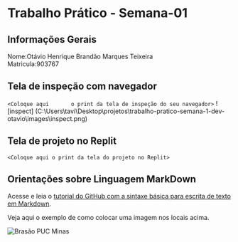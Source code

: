 # Trabalho Prático - Semana-01

## Informações Gerais

Nome:Otávio Henrique Brandão Marques Teixeira <br>
Matricula:903767

## Tela de inspeção com navegador

`<Coloque aqui       o print da tela de inspeção do seu navegador>`
![inspect] (C:\Users\tavi\Desktop\projetos\trabalho-pratico-semana-1-dev-otavio\images\inspect.png)
## Tela de projeto no Replit

`<Coloque aqui o print da tela do projeto no Replit>`


## Orientações sobre Linguagem MarkDown

Acesse e leia o [tutorial do GitHub com a sintaxe básica para escrita de texto em Markdown](https://docs.github.com/pt/get-started/writing-on-github/getting-started-with-writing-and-formatting-on-github/basic-writing-and-formatting-syntax).

Veja aqui o exemplo de como colocar uma imagem nos locais acima. 

![Brasão PUC Minas](images/brasao_puc.png)
